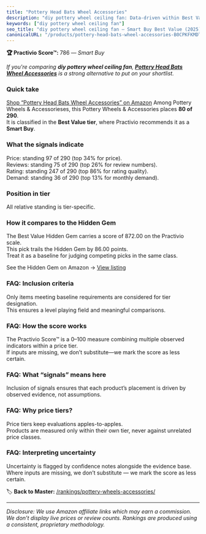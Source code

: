 ```yaml
---
title: "Pottery Head Bats Wheel Accessories"
description: "diy pottery wheel ceiling fan: Data-driven within Best Value ranking using the Practivio Score™. Positioned by quality, value, demand, findability, momentum."
keywords: ["diy pottery wheel ceiling fan"]
seo_title: "diy pottery wheel ceiling fan — Smart Buy Best Value (2025)"
canonicalURL: "/products/pottery-head-bats-wheel-accessories-B0CPKFKMDT/"
---
```


**🏆 Practivio Score™:** 786 — _Smart Buy_


*If you're comparing **diy pottery wheel ceiling fan**, **[Pottery Head Bats Wheel Accessories](https://www.amazon.com/dp/B0CPKFKMDT?tag=practivio-20)** is a strong alternative to put on your shortlist.*
### Quick take
[Shop “Pottery Head Bats Wheel Accessories” on Amazon](https://www.amazon.com/dp/B0CPKFKMDT?tag=practivio-20)
Among Pottery Wheels & Accessorieses, this Pottery Wheels & Accessories places **80 of 290**.  
It is classified in the **Best Value tier**, where Practivio recommends it as a **Smart Buy**.

### What the signals indicate
Price: standing 97 of 290 (top 34% for price).  
Reviews: standing 75 of 290 (top 26% for review numbers).  
Rating: standing 247 of 290 (top 86% for rating quality).  
Demand: standing 36 of 290 (top 13% for monthly demand).

### Position in tier
All relative standing is tier-specific.

### How it compares to the Hidden Gem
The Best Value Hidden Gem carries a score of 872.00 on the Practivio scale.  
This pick trails the Hidden Gem by 86.00 points.  
Treat it as a baseline for judging competing picks in the same class.  

See the Hidden Gem on Amazon → [View listing](https://www.amazon.com/dp/B08C7MHVXS?tag=practivio-20)

### FAQ: Inclusion criteria
Only items meeting baseline requirements are considered for tier designation.  
This ensures a level playing field and meaningful comparisons.

### FAQ: How the score works
The Practivio Score™ is a 0–100 measure combining multiple observed indicators within a price tier.  
If inputs are missing, we don’t substitute—we mark the score as less certain.

### FAQ: What “signals” means here
Inclusion of signals ensures that each product’s placement is driven by observed evidence, not assumptions.

### FAQ: Why price tiers?
Price tiers keep evaluations apples-to-apples.  
Products are measured only within their own tier, never against unrelated price classes.

### FAQ: Interpreting uncertainty
Uncertainty is flagged by confidence notes alongside the evidence base.  
Where inputs are missing, we don’t substitute — we mark the score as less certain.


🏷️ **Back to Master:** [/rankings/pottery-wheels-accessories/](/rankings/pottery-wheels-accessories/)

---
_Disclosure: We use Amazon affiliate links which may earn a commission. We don’t display live prices or review counts. Rankings are produced using a consistent, proprietary methodology._
